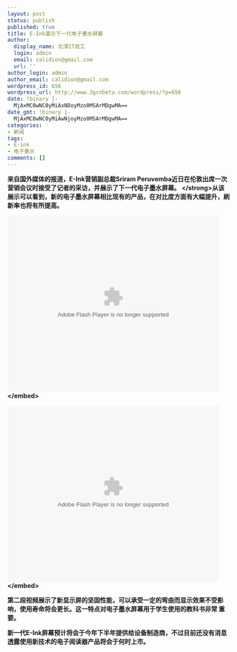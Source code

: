 ```yaml
---
layout: post
status: publish
published: true
title: E-Ink展示下一代电子墨水屏幕
author:
  display_name: 北漂IT民工
  login: admin
  email: calidion@gmail.com
  url: ''
author_login: admin
author_email: calidion@gmail.com
wordpress_id: 656
wordpress_url: http://www.3gcnbeta.com/wordpress/?p=656
date: !binary |-
  MjAxMC0wNC0yMiAxNDoyMzo0MSArMDgwMA==
date_gmt: !binary |-
  MjAxMC0wNC0yMiAwNjoyMzo0MSArMDgwMA==
categories:
- 新闻
tags:
- E-ink
- 电子墨水
comments: []
---
```

<p><strong>来自国外媒体的报道，E-Ink营销副总裁Sriram Peruvemba近日在伦敦出席一次营销会议时接受了记者的采访，并展示了下一代电子墨水屏幕。 <&#47;strong>从该展示可以看到，新的电子墨水屏幕相比现有的产品，在对比度方面有大幅提升，刷新率也将有所提高。</p>
<p><embed type="application&#47;x-shockwave-flash" width="480" height="400" src="http:&#47;&#47;player.youku.com&#47;player.php&#47;sid&#47;XMTY3MDQwMzQ0&#47;v.swf" align="middle" allowscriptaccess="sameDomain" quality="high"><&#47;embed></p>
<p><embed type="application&#47;x-shockwave-flash" width="480" height="400" src="http:&#47;&#47;player.youku.com&#47;player.php&#47;sid&#47;XMTY3MDQwMzY4&#47;v.swf" align="middle" allowscriptaccess="sameDomain" quality="high"><&#47;embed></p>
<p>第二段视频展示了新显示屏的坚固性能，可以承受一定的弯曲而显示效果不受影响，使用寿命将会更长。这一特点对电子墨水屏幕用于学生使用的教科书非常 重要。</p>
<p>新一代E-Ink屏幕预计将会于今年下半年提供给设备制造商，不过目前还没有消息透露使用新技术的电子阅读器产品将会于何时上市。</p>
